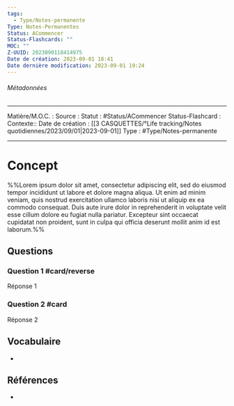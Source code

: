 ```yaml
---
tags:
  - Type/Notes-permanente
Type: Notes-Permanentes
Status: ACommencer
Status-Flashcards: ""
MOC: ""
Z-UUID: 2023090118414975
Date de création: 2023-09-01 18:41
Date dernière modification: 2023-09-01 19:24
---
```

###### Métadonnées
---
Matière/M.O.C. : 
Source : 
Statut : #Status/ACommencer 
Status-Flashcard :
Contexte:: 
Date de création : [[3 CASQUETTES/°Life tracking/Notes quotidiennes/2023/09/01|2023-09-01]]
Type : #Type/Notes-permanente 
--- -

# Concept
%%Lorem ipsum dolor sit amet, consectetur adipiscing elit, sed do eiusmod tempor incididunt ut labore et dolore magna aliqua. Ut enim ad minim veniam, quis nostrud exercitation ullamco laboris nisi ut aliquip ex ea commodo consequat. Duis aute irure dolor in reprehenderit in voluptate velit esse cillum dolore eu fugiat nulla pariatur. Excepteur sint occaecat cupidatat non proident, sunt in culpa qui officia deserunt mollit anim id est laborum.%%

## Questions
### Question 1 #card/reverse 
Réponse 1
### Question 2 #card 
Réponse 2

## Vocabulaire
<!-- Links to definition pages -->
- 

## Références
<!-- Links to pages not referenced in the content -->
- 
